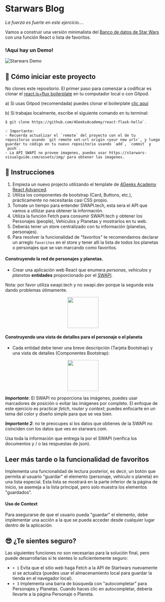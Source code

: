 # Starwars Blog

_La fuerza es fuerte en este ejercicio...._

Vamos a construir una versión minimalista del [Banco de datos de Star Wars](https://www.starwars.com/databank) con una función React o lista de favoritos.

### !Aquí hay un Demo!

![Starwars Demo](https://github.com/breatheco-de/exercise-starwars-blog-reading-list/blob/master/preview.gif?raw=true)

## 🌱  Cómo iniciar este proyecto

No clones este repositorio. El primer paso para comenzar a codificar es clonar el [react.js+flux boilerplate](https://gitpod.io#https://github.com/4GeeksAcademy/react-flask-hello) en tu computador local o con Gitpod.

a) Si usas Gitpod (recomendada) puedes clonar el boilerplate [clic aquí](https://gitpod.io#https://github.com/4GeeksAcademy/react-flask-hello)

b) Si trabajas localmente, escribe el siguiente comando en tu terminal:
 ```sh
 $ git clone https://github.com/4GeeksAcademy/react-flask-hello`.
````

```
💡 Importante: 
- Recuerda actualizar el `remote` del proyecto con el de tu repositorio usando `git remote set-url origin <your new url>`, y luego guardar tu código en tu nuevo repositorio usando `add`, `commit` y `push`.
- La API SWAPI no provee imagenes, puedes usar https://starwars-visualguide.com/assets/img/ para obtener las imagenes.
```

## 📝 Instrucciones

1. Empieza un nuevo projecto utilizando el template de [4Geeks Academy React Advanced](https://github.com/4GeeksAcademy/react-hello-webapp).
2. Utiliza los componentes de bootstrap (Card, Buttons, etc.), prácticamente no necesitarás casi CSS propio.
3. Tomate un tiempo para entender SWAPI.tech, esta sera el API que vamos a utilizar para obtener la información.
4. Utiliza la función Fetch para consumir SWAPI.tech y obtener los Personajes (people), Vehiculos y Planetas y mostrarlos en tu web.
5. Deberás tener un store centralizado con tu información (planetas, personajes).
6. Para resolver la funcionalidad de "favoritos" te recomendamos declarar un arreglo `favorites` en el store y tener alli la lista de todos los planetas o personajes que se van marcando como favoritos.

#### Construyendo la red de personajes y planetas.

- Crear una aplicación web React que enumera _personas_, _vehiculos_ y _planetas_ **entidades** proporcionado por el [SWAPI](https://www.swapi.tech/documentation).

Nota: por favor utiliza swapi.tech y no swapi.dev porque la segunda esta dando problemas útimamente.

<p align="center">
   <img height="100" src="https://raw.githubusercontent.com/nachovz/projects/master/p/javascript/semi-senior/startwars-blog-reading-list/sw_data.png" />
</p>

#### Construyendo una vista de detalles para el personaje o el planeta

- Cada entidad debe tener una breve descripción (Tarjeta Bootstrap) y una vista de detalles (Componentes Bootstrap):

<p align="center">
   <img height="100" src="https://raw.githubusercontent.com/nachovz/projects/master/p/javascript/semi-senior/startwars-blog-reading-list/sw_data_details.png" />
</p>

***Importante***: El SWAPI no proporciona las imágenes, puedes usar marcadores de posición o evitar las imágenes por completo. El enfoque de este ejercicio es practicar *fetch*, *router* y *context*; puedes enfocarte en un tema del color y diseño simple para que se vea bien.

***Importante 2***: no te preocupes si los datos que obtienes de la SWAPI no coinciden con los datos que ves en starwars.com.

Usa toda la información que entrega la por el SWAPI (verifica los documentos y / o las respuestas de json).

## Leer más tarde o la funcionalidad de favoritos

Implementa una funcionalidad de lectura posterior, es decir, un botón que permita al usuario "guardar" el elemento (personaje, vehículo o planeta) en una lista especial. Esta lista se mostrará en la parte inferior de la página de inicio, se asemeja a la lista principal, pero solo muestra los elementos "guardados".

#### Uso de Context

Para asegurarse de que el usuario pueda "guardar" el elemento, debe implementar una acción a la que se pueda acceder desde cualquier lugar dentro de la aplicación.

## 😎 ¿Te sientes seguro?

Las siguientes funciones no son necesarias para la solución final, pero puede desarrollarlas si te sientes lo suficientemente seguro:

- `+ 1` Evita que el sitio web haga Fetch a la API de Startwars nuevamente si se actualiza (puedes usar el almacenamiento local para guardar la tienda en el navegador local).
- `+ 3` Implementa una barra de búsqueda con "autocompletar" para Personajes y Planetas. Cuando haces clic en autocompletar, debería llevarte a la página Personaje o Planeta.





